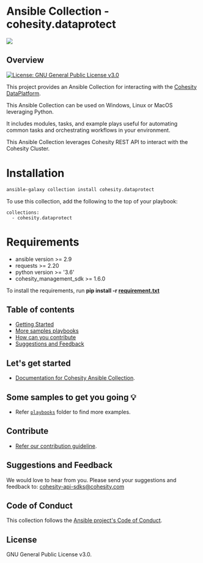 <!--
  Title: Cohesity Ansible Collection
  Description: This project provides a Ansible Collection for interacting with the Cohesity DataPlatform
  Author: Cohesity Inc
  -->
# Ansible Collection - cohesity.dataprotect

![](https://github.com/cohesity/ansible-collection/blob/main/docs/assets/images/cohesity_ansible.png)

## Overview
[![License: GNU General Public License v3.0](https://img.shields.io/badge/LICENSE-GPL--v3.0-blue)](https://github.com/cohesity/ansible-collection/blob/main/LICENSE)

This project provides an Ansible Collection for interacting with the [Cohesity DataPlatform](https://www.cohesity.com/products/data-platform).

This Ansible Collection can be used on Windows, Linux or MacOS leveraging Python.

It includes modules, tasks, and example plays useful for automating common tasks and orchestrating workflows in your environment.

This Ansible Collection leverages Cohesity REST API to interact with the Cohesity Cluster.

# Installation
```bash
ansible-galaxy collection install cohesity.dataprotect
```
To use this collection, add the following to the top of your playbook:
```
collections:
  - cohesity.dataprotect
```
# Requirements
- ansible version >= 2.9
- requests >= 2.20
- python version >= '3.6'
- cohesity_management_sdk >= 1.6.0

To install the requirements, run **pip install -r [requirement.txt](https://github.com/cohesity/ansible-collection/blob/main/requirements.txt)**

## Table of contents

 - [Getting Started](https://github.com/cohesity/ansible-collection/blob/main/README.md#get-started)
 - [More samples playbooks](https://github.com/cohesity/ansible-collection/blob/main/README.md#examples)
 - [How can you contribute](https://github.com/cohesity/ansible-collection/blob/main/README.md#contribute)
 - [Suggestions and Feedback](https://github.com/cohesity/ansible-collection/blob/main/README.md#suggest)


## <a name="get-started"></a> Let's get started

* [Documentation for Cohesity Ansible Collection](https://github.com/cohesity/ansible-collection/tree/main/docs).

## <a name="examples"></a> Some samples to get you going :bulb:

* Refer [`playbooks`](https://github.com/cohesity/ansible-collection/tree/main/playbooks) folder to find more examples.

## <a name="contribute"></a> Contribute

* [Refer our contribution guideline](https://github.com/cohesity/ansible-collection/tree/main/CONTRIBUTING.md).

## <a name="suggest"></a> Suggestions and Feedback

We would love to hear from you. Please send your suggestions and feedback to: [cohesity-api-sdks@cohesity.com](mailto:cohesity-api-sdks@cohesity.com)

## Code of Conduct
This collection follows the [Ansible project's Code of Conduct](https://docs.ansible.com/ansible/devel/community/code_of_conduct.html).

## License

GNU General Public License v3.0.
